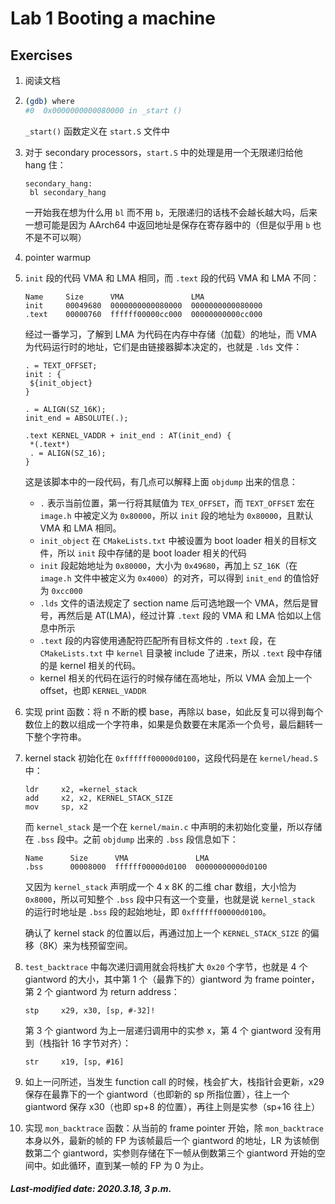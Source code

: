 # Lab 1  Booting a machine

## Exercises

1. 阅读文档

2. ```bash
   (gdb) where
   #0  0x0000000000080000 in _start ()
   ```

   `_start()` 函数定义在 `start.S` 文件中

3. 对于 secondary processors，`start.S` 中的处理是用一个无限递归给他 hang 住：

   ```assembly
   secondary_hang:
   	bl secondary_hang
   ```

   一开始我在想为什么用 `bl` 而不用 `b`，无限递归的话栈不会越长越大吗，后来一想可能是因为 AArch64 中返回地址是保存在寄存器中的（但是似乎用 `b` 也不是不可以啊）

4. pointer warmup

5. `init` 段的代码 VMA 和 LMA 相同，而 `.text` 段的代码 VMA 和 LMA 不同：

   ```
   Name     Size      VMA               LMA             
   init     00049680  0000000000080000  0000000000080000
   .text    00000760  ffffff00000cc000  00000000000cc000
   ```

   经过一番学习，了解到 LMA 为代码在内存中存储（加载）的地址，而 VMA 为代码运行时的地址，它们是由链接器脚本决定的，也就是 `.lds` 文件：

   ```
   . = TEXT_OFFSET;
   init : {
   	${init_object}
   }
   
   . = ALIGN(SZ_16K);
   init_end = ABSOLUTE(.);
   
   .text KERNEL_VADDR + init_end : AT(init_end) {
   	*(.text*)
   	. = ALIGN(SZ_16);
   }
   ```

   这是该脚本中的一段代码，有几点可以解释上面 `objdump` 出来的信息：

   + `.` 表示当前位置，第一行将其赋值为 `TEX_OFFSET`，而 `TEXT_OFFSET` 宏在 `image.h` 中被定义为 `0x80000`，所以 `init` 段的地址为 `0x80000`，且默认 VMA 和 LMA 相同。
   + `init_object` 在 `CMakeLists.txt` 中被设置为 boot loader 相关的目标文件，所以 `init` 段中存储的是 boot loader 相关的代码
   + `init` 段起始地址为 `0x80000`，大小为 `0x49680`，再加上 `SZ_16K`（在 `image.h` 文件中被定义为 `0x4000`）的对齐，可以得到 `init_end` 的值恰好为 `0xcc000`
   + `.lds` 文件的语法规定了 section name 后可选地跟一个 VMA，然后是冒号，再然后是 AT(LMA)，经过计算 `.text` 段的 VMA 和 LMA 恰如以上信息中所示
   + `.text` 段的内容使用通配符匹配所有目标文件的 `.text` 段，在 `CMakeLists.txt` 中 `kernel` 目录被 include 了进来，所以 `.text` 段中存储的是 kernel 相关的代码。
   + kernel 相关的代码在运行的时候存储在高地址，所以 VMA 会加上一个 offset，也即 `KERNEL_VADDR`

6. 实现 print 函数：将 n 不断的模 base，再除以 base，如此反复可以得到每个数位上的数以组成一个字符串，如果是负数要在末尾添一个负号，最后翻转一下整个字符串。

7. kernel stack 初始化在 `0xffffff00000d0100`，这段代码是在 `kernel/head.S` 中：

   ```assembly
   ldr     x2, =kernel_stack
   add     x2, x2, KERNEL_STACK_SIZE
   mov     sp, x2
   ```

   而 `kernel_stack` 是一个在 `kernel/main.c` 中声明的未初始化变量，所以存储在 `.bss` 段中。之前 `objdump` 出来的 `.bss` 段信息如下：

   ```
   Name      Size      VMA               LMA
   .bss      00008000  ffffff00000d0100  00000000000d0100
   ```

   又因为 `kernel_stack` 声明成一个 4 x 8K 的二维 char 数组，大小恰为 `0x8000`，所以可知整个 `.bss` 段中只有这一个变量，也就是说 `kernel_stack` 的运行时地址是 `.bss` 段的起始地址，即 `0xffffff00000d0100`。

   确认了 kernel stack 的位置以后，再通过加上一个 `KERNEL_STACK_SIZE` 的偏移（8K）来为栈预留空间。

8. `test_backtrace` 中每次递归调用就会将栈扩大 `0x20` 个字节，也就是 4 个 giantword 的大小，其中第 1 个（最靠下的）giantword 为 frame pointer，第 2 个 giantword 为 return address：

   ```assembly
   stp     x29, x30, [sp, #-32]!
   ```

   第 3 个 giantword 为上一层递归调用中的实参 x，第 4 个 giantword 没有用到（栈指针 16 字节对齐）：

   ```assembly
   str     x19, [sp, #16]
   ```

9. 如上一问所述，当发生 function call 的时候，栈会扩大，栈指针会更新，x29 保存在最靠下的一个 giantword（也即新的 sp 所指位置），往上一个 giantword 保存 x30（也即 sp+8 的位置），再往上则是实参（sp+16 往上） 

10. 实现 `mon_backtrace` 函数：从当前的 frame pointer 开始，除 `mon_backtrace` 本身以外，最新的帧的 FP 为该帧最后一个 giantword 的地址，LR 为该帧倒数第二个 giantword，实参则存储在下一帧从倒数第三个 giantword 开始的空间中。如此循环，直到某一帧的 FP 为 0 为止。

##### Last-modified date: 2020.3.18, 3 p.m.

 